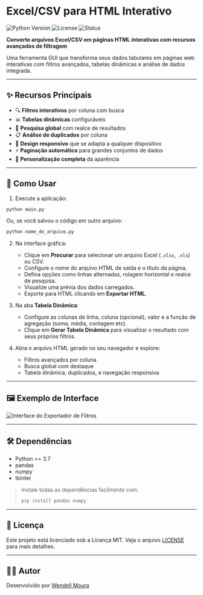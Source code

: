 # Excel/CSV para HTML Interativo

![Python Version](https://img.shields.io/badge/python-3.11%2B-blue)
![License](https://img.shields.io/badge/license-MIT-green)
![Status](https://img.shields.io/badge/status-stable-brightgreen)

**Converte arquivos Excel/CSV em páginas HTML interativas com recursos avançados de filtragem**

Uma ferramenta GUI que transforma seus dados tabulares em páginas web interativas com filtros avançados, tabelas dinâmicas e análise de dados integrada.

---

## ✨ Recursos Principais

- 🔍 **Filtros interativos** por coluna com busca
- 📊 **Tabelas dinâmicas** configuráveis
- 🔎 **Pesquisa global** com realce de resultados
- 📋 **Análise de duplicados** por coluna
- 📱 **Design responsivo** que se adapta a qualquer dispositivo
- ⚡ **Paginação automática** para grandes conjuntos de dados
- 🎨 **Personalização completa** da aparência

---

## 🚀 Como Usar

1. Execute a aplicação:
```bash
python main.py
```
Ou, se você salvou o código em outro arquivo:
```bash
python nome_do_arquivo.py
```

2. Na interface gráfica:
   - Clique em **Procurar** para selecionar um arquivo Excel (`.xlsx`, `.xls`) ou CSV.
   - Configure o nome do arquivo HTML de saída e o título da página.
   - Defina opções como linhas alternadas, rolagem horizontal e realce de pesquisa.
   - Visualize uma prévia dos dados carregados.
   - Exporte para HTML clicando em **Exportar HTML**.

3. Na aba **Tabela Dinâmica**:
   - Configure as colunas de linha, coluna (opcional), valor e a função de agregação (soma, média, contagem etc).
   - Clique em **Gerar Tabela Dinâmica** para visualizar o resultado com seus próprios filtros.

4. Abra o arquivo HTML gerado no seu navegador e explore:
   - Filtros avançados por coluna
   - Busca global com destaque
   - Tabela dinâmica, duplicados, e navegação responsiva

---

## 🖼️ Exemplo de Interface

![Interface do Exportador de Filtros](docs/interface_exemplo.png)

---

## 🛠️ Dependências

- Python >= 3.7
- pandas
- numpy
- tkinter

> Instale todas as dependências facilmente com:
> ```bash
> pip install pandas numpy
> ```

---

## 📄 Licença

Este projeto está licenciado sob a Licença MIT. Veja o arquivo [LICENSE](LICENSE) para mais detalhes.

---

## 👨‍💻 Autor

Desenvolvido por [Wendell Moura](https://github.com/wendellmoura)
